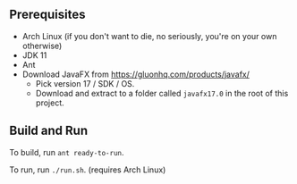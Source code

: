 ## Prerequisites

- Arch Linux (if you don't want to die, no seriously, you're on your own otherwise)
- JDK 11
- Ant
- Download JavaFX from https://gluonhq.com/products/javafx/
  - Pick version 17 / SDK / OS.
  - Download and extract to a folder called `javafx17.0` in the root of this project.

## Build and Run

To build, run `ant ready-to-run`.

To run, run `./run.sh`. (requires Arch Linux)
